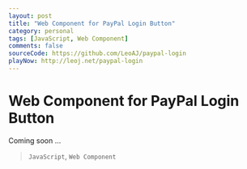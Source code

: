 ```yaml
---
layout: post
title: "Web Component for PayPal Login Button"
category: personal
tags: [JavaScript, Web Component]
comments: false
sourceCode: https://github.com/LeoAJ/paypal-login
playNow: http://leoj.net/paypal-login
---
```


# Web Component for PayPal Login Button

Coming soon ...

<!-- ### What is web component

Web component is the next version of HTML new feature, it is based encapsulated and interoperable custom elements that extend HTML.

### Why Polymer

Polymer is a Google open source provided polyfill to implment custom elements in current version of JavaScript and HTML.

### Login With PayPal

PayPal provide login with PayPal to allow 3rd party application to integrate with PayPal, instead of using this [intruction](https://developer.paypal.com/docs/integration/direct/identity/log-in-with-paypal/) to create a Login With PayPal button, right now all you need to do is this:

{% highlight HTML %}

<paypal-login></paypal-login>

{% endhighlight %}

Easy right ? -->

> `JavaScript`, `Web Component`